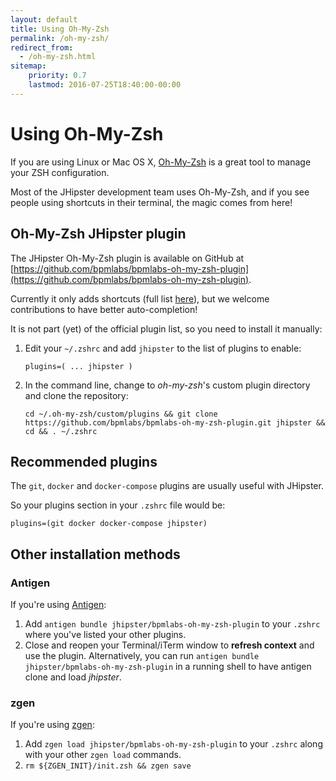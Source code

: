 ```yaml
---
layout: default
title: Using Oh-My-Zsh
permalink: /oh-my-zsh/
redirect_from:
  - /oh-my-zsh.html
sitemap:
    priority: 0.7
    lastmod: 2016-07-25T18:40:00-00:00
---
```


# <i class="fa fa-terminal"></i> Using Oh-My-Zsh

If you are using Linux or Mac OS X, [Oh-My-Zsh](http://ohmyz.sh/) is a great tool to manage your ZSH configuration.

Most of the JHipster development team uses Oh-My-Zsh, and if you see people using shortcuts in their terminal, the magic comes from here!

## Oh-My-Zsh JHipster plugin

The JHipster Oh-My-Zsh plugin is available on GitHub at [https://github.com/bpmlabs/bpmlabs-oh-my-zsh-plugin](https://github.com/bpmlabs/bpmlabs-oh-my-zsh-plugin).

Currently it only adds shortcuts (full list [here](https://github.com/bpmlabs/bpmlabs-oh-my-zsh-plugin/blob/master/bpmlabs.plugin.zsh)), but we welcome contributions to have better auto-completion!

It is not part (yet) of the official plugin list, so you need to install it manually:

1. Edit your `~/.zshrc` and add `jhipster` to the list of plugins to enable:

    `plugins=( ... jhipster )`

2. In the command line, change to _oh-my-zsh_'s custom plugin directory and clone the repository:

    `cd ~/.oh-my-zsh/custom/plugins && git clone https://github.com/bpmlabs/bpmlabs-oh-my-zsh-plugin.git jhipster && cd && . ~/.zshrc`

## Recommended plugins

The `git`, `docker` and `docker-compose` plugins are usually useful with JHipster.

So your plugins section in your `.zshrc` file would be:

    plugins=(git docker docker-compose jhipster)

## Other installation methods

### Antigen

If you're using [Antigen](https://github.com/zsh-users/antigen):

1. Add `antigen bundle jhipster/bpmlabs-oh-my-zsh-plugin` to your `.zshrc` where you've listed your other plugins.
2. Close and reopen your Terminal/iTerm window to **refresh context** and use the plugin. Alternatively, you can run `antigen bundle jhipster/bpmlabs-oh-my-zsh-plugin` in a running shell to have antigen clone and load *jhipster*.

### zgen

If you're using [zgen](https://github.com/tarjoilija/zgen):

1. Add `zgen load jhipster/bpmlabs-oh-my-zsh-plugin` to your `.zshrc` along with your other `zgen load` commands.
2. `rm ${ZGEN_INIT}/init.zsh && zgen save`
